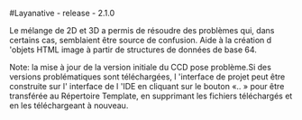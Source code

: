 #Layanative - release - 2.1.0

Le mélange de 2D et 3D a permis de résoudre des problèmes qui, dans certains cas, semblaient être source de confusion.
Aide à la création d 'objets HTML image à partir de structures de données de base 64.

Note: la mise à jour de la version initiale du CCD pose problème.Si des versions problématiques sont téléchargées, l 'interface de projet peut être construite sur l' interface de l 'IDE en cliquant sur le bouton «.. » pour être transférée au Répertoire Template, en supprimant les fichiers téléchargés et en les téléchargeant à nouveau.